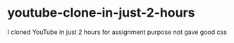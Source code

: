 # youtube-clone-in-just-2-hours
I cloned YouTube in just 2 hours  for assignment purpose not gave good css
